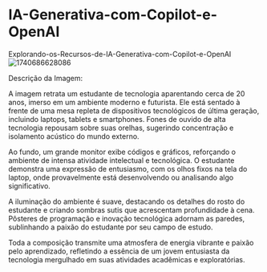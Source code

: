 # IA-Generativa-com-Copilot-e-OpenAI
Explorando-os-Recursos-de-IA-Generativa-com-Copilot-e-OpenAI
![1740686628086](https://github.com/user-attachments/assets/36883396-c39e-466f-b99b-ecc40fee2e79)

Descrição da Imagem:

A imagem retrata um estudante de tecnologia aparentando cerca de 20 anos, imerso em um ambiente moderno e futurista. Ele está sentado à frente de uma mesa repleta de dispositivos tecnológicos de última geração, incluindo laptops, tablets e smartphones. Fones de ouvido de alta tecnologia repousam sobre suas orelhas, sugerindo concentração e isolamento acústico do mundo externo.

Ao fundo, um grande monitor exibe códigos e gráficos, reforçando o ambiente de intensa atividade intelectual e tecnológica. O estudante demonstra uma expressão de entusiasmo, com os olhos fixos na tela do laptop, onde provavelmente está desenvolvendo ou analisando algo significativo.

A iluminação do ambiente é suave, destacando os detalhes do rosto do estudante e criando sombras sutis que acrescentam profundidade à cena. Pôsteres de programação e inovação tecnológica adornam as paredes, sublinhando a paixão do estudante por seu campo de estudo.

Toda a composição transmite uma atmosfera de energia vibrante e paixão pelo aprendizado, refletindo a essência de um jovem entusiasta da tecnologia mergulhado em suas atividades acadêmicas e exploratórias.
